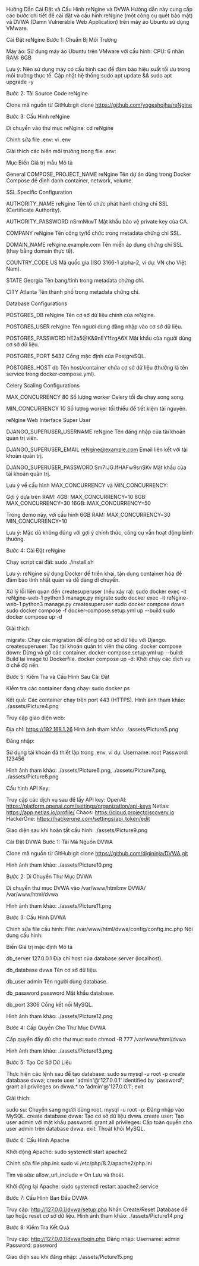 Hướng Dẫn Cài Đặt và Cấu Hình reNgine và DVWA
Hướng dẫn này cung cấp các bước chi tiết để cài đặt và cấu hình reNgine (một công cụ quét bảo mật) và DVWA (Damn Vulnerable Web Application) trên máy ảo Ubuntu sử dụng VMware.

Cài Đặt reNgine
Bước 1: Chuẩn Bị Môi Trường

Máy ảo: Sử dụng máy ảo Ubuntu trên VMware với cấu hình:
CPU: 6 nhân
RAM: 6GB


Lưu ý: Nên sử dụng máy có cấu hình cao để đảm bảo hiệu suất tối ưu trong môi trường thực tế.
Cập nhật hệ thống:sudo apt update && sudo apt upgrade -y



Bước 2: Tải Source Code reNgine

Clone mã nguồn từ GitHub:git clone https://github.com/yogeshojha/reNgine



Bước 3: Cấu Hình reNgine

Di chuyển vào thư mục reNgine:
cd reNgine


Chỉnh sửa file .env:
vi .env


Giải thích các biến môi trường trong file .env:



Mục
Biến
Giá trị mẫu
Mô tả



General
COMPOSE_PROJECT_NAME
reNgine
Tên dự án dùng trong Docker Compose để định danh container, network, volume.


SSL Specific Configuration






AUTHORITY_NAME
reNgine
Tên tổ chức phát hành chứng chỉ SSL (Certificate Authority).



AUTHORITY_PASSWORD
nSrmNkwT
Mật khẩu bảo vệ private key của CA.



COMPANY
reNgine
Tên công ty/tổ chức trong metadata chứng chỉ SSL.



DOMAIN_NAME
reNgine.example.com
Tên miền áp dụng chứng chỉ SSL (thay bằng domain thực tế).



COUNTRY_CODE
US
Mã quốc gia (ISO 3166-1 alpha-2, ví dụ: VN cho Việt Nam).



STATE
Georgia
Tên bang/tỉnh trong metadata chứng chỉ.



CITY
Atlanta
Tên thành phố trong metadata chứng chỉ.


Database Configurations






POSTGRES_DB
reNgine
Tên cơ sở dữ liệu chính của reNgine.



POSTGRES_USER
reNgine
Tên người dùng đăng nhập vào cơ sở dữ liệu.



POSTGRES_PASSWORD
hE2a5@K&9nEY1fzgA6X
Mật khẩu của người dùng cơ sở dữ liệu.



POSTGRES_PORT
5432
Cổng mặc định của PostgreSQL.



POSTGRES_HOST
db
Tên host/container chứa cơ sở dữ liệu (thường là tên service trong docker-compose.yml).


Celery Scaling Configurations






MAX_CONCURRENCY
80
Số lượng worker Celery tối đa chạy song song.



MIN_CONCURRENCY
10
Số lượng worker tối thiểu để tiết kiệm tài nguyên.


reNgine Web Interface Super User






DJANGO_SUPERUSER_USERNAME
reNgine
Tên đăng nhập của tài khoản quản trị viên.



DJANGO_SUPERUSER_EMAIL
reNgine@example.com
Email liên kết với tài khoản quản trị.



DJANGO_SUPERUSER_PASSWORD
Sm7IJG.IfHAFw9snSKv
Mật khẩu của tài khoản quản trị.



Lưu ý về cấu hình MAX_CONCURRENCY và MIN_CONCURRENCY:

Gợi ý dựa trên RAM:
4GB: MAX_CONCURRENCY=10
8GB: MAX_CONCURRENCY=30
16GB: MAX_CONCURRENCY=50


Trong demo này, với cấu hình 6GB RAM:
MAX_CONCURRENCY=30
MIN_CONCURRENCY=10


Lưu ý: Mặc dù không đúng với gợi ý chính thức, công cụ vẫn hoạt động bình thường.



Bước 4: Cài Đặt reNgine

Chạy script cài đặt:
sudo ./install.sh


Lưu ý: reNgine sử dụng Docker để triển khai, tận dụng container hóa để đảm bảo tính nhất quán và dễ dàng di chuyển.

Xử lý lỗi liên quan đến createsuperuser (nếu xảy ra):
sudo docker exec -it reNgine-web-1 python3 manage.py migrate
sudo docker exec -it reNgine-web-1 python3 manage.py createsuperuser
sudo docker compose down
sudo docker compose -f docker-compose.setup.yml up --build
sudo docker compose up -d

Giải thích:

migrate: Chạy các migration để đồng bộ cơ sở dữ liệu với Django.
createsuperuser: Tạo tài khoản quản trị viên thủ công.
docker compose down: Dừng và gỡ các container.
docker-compose.setup.yml up --build: Build lại image từ Dockerfile.
docker compose up -d: Khởi chạy các dịch vụ ở chế độ nền.



Bước 5: Kiểm Tra và Cấu Hình Sau Cài Đặt

Kiểm tra các container đang chạy:
sudo docker ps


Kết quả: Các container chạy trên port 443 (HTTPS).
Hình ảnh tham khảo: ./assets/Picture4.png


Truy cập giao diện web:

Địa chỉ: https://192.168.1.26
Hình ảnh tham khảo: ./assets/Picture5.png


Đăng nhập:

Sử dụng tài khoản đã thiết lập trong .env, ví dụ:
Username: root
Password: 123456


Hình ảnh tham khảo: ./assets/Picture6.png, ./assets/Picture7.png, ./assets/Picture8.png


Cấu hình API Key:

Truy cập các dịch vụ sau để lấy API key:
OpenAI: https://platform.openai.com/settings/organization/api-keys
Netlas: https://app.netlas.io/profile/
Chaos: https://cloud.projectdiscovery.io
HackerOne: https://hackerone.com/settings/api_token/edit


Giao diện sau khi hoàn tất cấu hình: ./assets/Picture9.png




Cài Đặt DVWA
Bước 1: Tải Mã Nguồn DVWA

Clone mã nguồn từ GitHub:git clone https://github.com/digininja/DVWA.git


Hình ảnh tham khảo: ./assets/Picture10.png



Bước 2: Di Chuyển Thư Mục DVWA

Di chuyển thư mục DVWA vào /var/www/html:mv DVWA/ /var/www/html/dvwa


Hình ảnh tham khảo: ./assets/Picture11.png



Bước 3: Cấu Hình DVWA

Chỉnh sửa file cấu hình:
File: /var/www/html/dvwa/config/config.inc.php
Nội dung cấu hình:


Biến
Giá trị mặc định
Mô tả



db_server
127.0.0.1
Địa chỉ host của database server (localhost).


db_database
dvwa
Tên cơ sở dữ liệu.


db_user
admin
Tên người dùng database.


db_password
password
Mật khẩu database.


db_port
3306
Cổng kết nối MySQL.



Hình ảnh tham khảo: ./assets/Picture12.png



Bước 4: Cấp Quyền Cho Thư Mục DVWA

Cấp quyền đầy đủ cho thư mục:sudo chmod -R 777 /var/www/html/dvwa


Hình ảnh tham khảo: ./assets/Picture13.png



Bước 5: Tạo Cơ Sở Dữ Liệu

Thực hiện các lệnh sau để tạo database:
sudo su
mysql -u root -p
create database dvwa;
create user 'admin'@'127.0.0.1' identified by 'password';
grant all privileges on dvwa.* to 'admin'@'127.0.0.1';
exit

Giải thích:

sudo su: Chuyển sang người dùng root.
mysql -u root -p: Đăng nhập vào MySQL.
create database dvwa: Tạo cơ sở dữ liệu dvwa.
create user: Tạo user admin với mật khẩu password.
grant all privileges: Cấp toàn quyền cho user admin trên database dvwa.
exit: Thoát khỏi MySQL.



Bước 6: Cấu Hình Apache

Khởi động Apache:
sudo systemctl start apache2


Chỉnh sửa file php.ini:
sudo vi /etc/php/8.2/apache2/php.ini


Tìm và sửa: allow_url_include = On
Lưu và thoát.


Khởi động lại Apache:
sudo systemctl restart apache2.service



Bước 7: Cấu Hình Ban Đầu DVWA

Truy cập: http://127.0.0.1/dvwa/setup.php
Nhấn Create/Reset Database để tạo hoặc reset cơ sở dữ liệu.
Hình ảnh tham khảo: ./assets/Picture14.png

Bước 8: Kiểm Tra Kết Quả

Truy cập: http://127.0.0.1/dvwa/login.php
Đăng nhập:
Username: admin
Password: password


Giao diện sau khi đăng nhập: ./assets/Picture15.png


